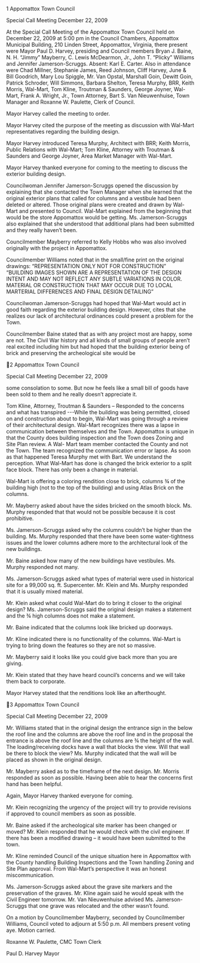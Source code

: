 1  Appomattox Town Council

Special Call Meeting
December 22, 2009

At the Special Call Meeting of the Appomattox Town Council held on December 22, 2009 at
5:00 pm in the Council Chambers, Appomattox Municipal Building, 210 Linden Street,
Appomattox, Virginia, there present were Mayor Paul D. Harvey, presiding and Council
members Bryan J. Baine, N. H. “Jimmy” Mayberry, C. Lewis McDearmon, Jr., John T. “Plicky”
Williams and Jennifer Jamerson-Scruggs.  Absent:  Karl E. Carter.   Also in attendance were
Chad Millner, Stephanie James, Reed Johnson, Cliff Harvey, June & Bill Goodrich, Mary Lou
Spiggle, Mr. Van Opstal, Marshall Goin, Dewitt Goin, Patrick Schroder, Will Simmons, Barbara
Shelton, Teresa Murphy, BRR, Keith Morris, Wal-Mart, Tom Kline, Troutman & Saunders,
George Joyner, Wal-Mart, Frank A. Wright, Jr., Town Attorney, Bart S. Van Nieuwenhuise,
Town Manager and Roxanne W. Paulette, Clerk of Council.

Mayor Harvey called the meeting to order.

Mayor Harvey cited the purpose of the meeting as discussion with Wal-Mart representatives
regarding the building design.

Mayor Harvey introduced Teresa Murphy, Architect with BRR; Keith Morris, Public Relations
with Wal-Mart; Tom Kline, Attorney with Troutman & Saunders and George Joyner, Area
Market Manager with Wal-Mart.

Mayor Harvey thanked everyone for coming to the meeting to discuss the exterior building
design.

Councilwoman Jennifer Jamerson-Scruggs opened the discussion by explaining that she
contacted the Town Manager when she learned that the original exterior plans that called for
columns and a vestibule had been deleted or altered.  Those original plans were created and
drawn by Wal-Mart and presented to Council.  Wal-Mart explained from the beginning that
would be the store Appomattox would be getting.  Ms. Jamerson-Scruggs also explained that she
understood that additional plans had been submitted and they really haven’t been.

Councilmember Mayberry referred to Kelly Hobbs who was also involved originally with the
project in Appomattox.

Councilmember Williams noted that in the small/fine print on the original drawings:
“REPRESENTATION ONLY NOT FOR CONSTRUCTION” “BUILDING IMAGES SHOWN ARE A
REPRESENTATION OF THE DESIGN INTENT AND MAY NOT REFLECT ANY SUBTLE VARIATIONS IN
COLOR.  MATERIAL OR CONSTRUCTION THAT MAY OCCUR DUE TO LOCAL MARTERIAL
DIFFERENCES AND FINAL DESIGN DETAILING”

Councilwoman Jamerson-Scruggs had hoped that Wal-Mart would act in good faith regarding
the exterior building design.  However, cites that she realizes our lack of architectural ordinances
could present a problem for the Town.

Councilmember Baine stated that as with any project most are happy, some are not.  The Civil
War history and all kinds of small groups of people aren’t real excited including him but had
hoped that the building exterior being of brick and preserving the archeological site would be

2  Appomattox Town Council

Special Call Meeting
December 22, 2009

some consolation to some.  But now he feels like a small bill of goods have been sold to them
and he really doesn’t appreciate it.

Tom Kline, Attorney, Troutman & Saunders – Responded to the concerns and what has
transpired ---While the building was being permitted, closed on and construction about to begin,
Wal-Mart was going through a review of their architectural design.  Wal-Mart recognizes there
was a lapse in communication between themselves and the Town.  Appomattox is unique in that
the County does building inspection and the Town does Zoning and Site Plan review.  A Wal-
Mart team member contacted the County and not the Town.  The team recognized the
communication error or lapse.  As soon as that happened Teresa Murphy met with Bart.  We
understand the perception.  What Wal-Mart has done is changed the brick exterior to a split face
block.  There has only been a change in material.

Wal-Mart is offering a coloring rendition close to brick, columns ¾ of the building high (not to
the top of the building) and using Atlas Brick on the columns.

Mr. Mayberry asked about have the sides bricked on the smooth block.  Ms. Murphy responded
that that would not be possible because it is cost prohibitive.

Ms. Jamerson-Scruggs asked why the columns couldn’t be higher than the building.  Ms.
Murphy responded that there have been some water-tightness issues and the lower columns
adhere more to the architectural look of the new buildings.

Mr. Baine asked how many of the new buildings have vestibules.  Ms. Murphy responded not
many.

Ms. Jamerson-Scruggs asked what types of material were used in historical site for a 99,000 sq.
ft. Supercenter.  Mr. Klein and Ms. Murphy responded that it is usually mixed material.

Mr. Klein asked what could Wal-Mart do to bring it closer to the original design?
Ms. Jamerson-Scruggs said the original design makes a statement and the ¾ high columns does
not make a statement.

Mr. Baine indicated that the columns look like bricked up doorways.

Mr. Kline indicated there is no functionality of the columns.  Wal-Mart is trying to bring down
the features so they are not so massive.

Mr. Mayberry said it looks like you could give back more than you are giving.

Mr. Klein stated that they have heard council’s concerns and we will take them back to
corporate.

Mayor Harvey stated that the renditions look like an afterthought.

3  Appomattox Town Council

Special Call Meeting
December 22, 2009

Mr. Williams stated that in the original design the entrance sign in the below the roof line and the
columns are above the roof line and in the proposal the entrance is above the roof line and the
columns are ¾ the height of the wall.  The loading/receiving docks have a wall that blocks the
view.  Will that wall be there to block the view?  Ms. Murphy indicated that the wall will be
placed as shown in the original design.

Mr. Mayberry asked as to the timeframe of the next design.  Mr. Morris responded as soon as
possible.  Having been able to hear the concerns first hand has been helpful.

Again, Mayor Harvey thanked everyone for coming.

Mr. Klein recognizing the urgency of the project will try to provide revisions if approved to
council members as soon as possible.

Mr. Baine asked if the archeological site marker has been changed or moved?  Mr. Klein
responded that he would check with the civil engineer.  If there has been a modified drawing – it
would have been submitted to the town.

Mr. Kline reminded Council of the unique situation here in Appomattox with the County
handling Building Inspections and the Town handling Zoning and Site Plan approval.  From
Wal-Mart’s perspective it was an honest miscommunication.

Ms. Jamerson-Scruggs asked about the grave site markers and the preservation of the graves.
Mr. Kline again said he would speak with the Civil Engineer tomorrow.  Mr. Van Nieuwenhuise
advised Ms. Jamerson-Scruggs that one grave was relocated and the other wasn’t found.

On a motion by Councilmember Mayberry, seconded by Councilmember Williams, Council
voted to adjourn at 5:50 p.m.  All members present voting aye.  Motion carried.

Roxanne W. Paulette, CMC
Town Clerk

Paul D. Harvey
Mayor

